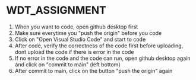 # WDT_ASSIGNMENT

1. When you want to code, open github desktop first 
2. Make sure everytime you "push the origin" before you code 
3. Click on "Open Visual Studio Code" and start to code
4. After code, verify the correctness of the code first before uploading, dont upload the code if there is error in the code
5. If no error in the code and the code can run, open github desktop again and click on "commit to main" (left bottom)
6. After commit to main, click on the button "push the origin" again 